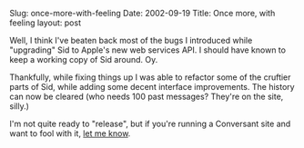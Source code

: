 Slug: once-more-with-feeling
Date: 2002-09-19
Title: Once more, with feeling
layout: post

Well, I think I&#39;ve beaten back most of the bugs I introduced while &quot;upgrading&quot; Sid to Apple&#39;s new web services API. I should have known to keep a working copy of Sid around. Oy.

Thankfully, while fixing things up I was able to refactor some of the cruftier parts of Sid, while adding some decent interface improvements. The history can now be cleared (who needs 100 past messages? They&#39;re on the site, silly.)

I&#39;m not quite ready to &quot;release&quot;, but if you&#39;re running a Conversant site and want to fool with it, <a href="mailto:steve@redmonk.net?subject=Interest in Sid">let me know</a>.

